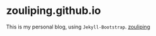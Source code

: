# zouliping.github.io
This is my personal blog, using `Jekyll-Bootstrap`.
[zouliping](zouliping.github.io)